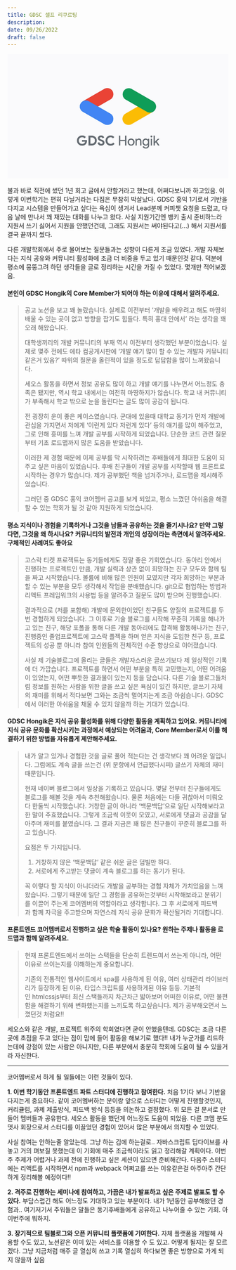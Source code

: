 ```yaml
---
title: GDSC 셀프 리쿠르팅
description:
date: 09/26/2022
draft: false
---
```

![](assets/Pasted%20image%2020251003233756.png)

불과 바로 직전에 썼던 1년 회고 글에서 안할거라고 했는데, 어쩌다보니까 하고있음. 이렇게 이번학기는 편히 다닐거라는 다짐은 무참히 박살났다. GDSC 홍익 1기로서 기반을 다지고 시스템을 만들어가고 싶다는 욕심이 생겨서 Lead분께 커피챗 요청을 드렸고, 다음 날에 만나서 꽤 재밌는 대화를 나누고 왔다. 사실 지원기간엔 뱅키 출시 준비하느라 지원서 쓰기 싫어서 지원을 안했던건데, 그래도 지원서는 써야된다고(...) 해서 지원서를 결국 끝까지 썼다.

다른 개발학회에서 주로 물어보는 질문들과는 성향이 다른게 조금 있었다. 개발 자체보다는 지식 공유와 커뮤니티 활성화에 조금 더 비중을 두고 있기 때문인것 같다. 덕분에 평소에 뭉뚱그려 하던 생각들을 글로 정리하는 시간을 가질 수 있었다. 몇개만 적어보겠음.

#### 본인이 GDSC Hongik의 Core Member가 되어야 하는 이유에 대해서 알려주세요.

> 공고 노션을 보고 꽤 놀랐습니다. 실제로 이전부터 ‘개발을 배우려고 해도 마땅히 배울 수 있는 곳이 없고 방향을 잡기도 힘들다. 특히 홍대 안에서’ 라는 생각을 꽤 오래 해왔습니다.  
>   
> 대학생끼리의 개발 커뮤니티의 부재 역시 이전부터 생각했던 부분이었습니다. 실제로 몇주 전에도 에타 컴공게시판에 ‘개발 얘기 많이 할 수 있는 개발자 커뮤니티같은거 있음?’ 따위의 질문을 올린적이 있을 정도로 답답함을 많이 느껴왔습니다.   
>   
> 세오스 활동을 하면서 정보 공유도 많이 하고 개발 얘기를 나누면서 어느정도 충족은 됐지만, 역시 학교 내에서는 여전히 마땅하지가 않습니다. 학교 내 커뮤니티가 부족해서 학교 밖으로 눈을 돌린다는 글도 많이 공감이 됩니다.  
>   
> 전 굉장히 운이 좋은 케이스였습니다. 군대에 있을때 대학교 동기가 먼저 개발에 관심을 가지면서 저에게 ‘이런게 있다 저런게 있다’ 등의 얘기를 많이 해주었고, 그로 인해 흥미를 느껴 개발 공부를 시작하게 되었습니다. 단순한 코드 관련 질문부터 기초 로드맵까지 많은 도움을 받았습니다.  
>   
> 이러한 제 경험 때문에 이제 공부를 막 시작하려는 후배들에게 최대한 도움이 되주고 싶은 마음이 있었습니다. 후배 친구들이 개발 공부를 시작할때 웹 프론트로 시작하는 경우가 많습니다. 제가 공부했던 책을 넘겨주거나, 로드맵을 제시해주었습니다.   
>   
> 그러던 중 GDSC 홍익 코어멤버 공고를 보게 되었고, 평소 느꼈던 아쉬움을 해결할 수 있는 학회가 될 것 같아 지원하게 되었습니다.


#### 평소 지식이나 경험을 기록하거나 그것을 남들과 공유하는 것을 즐기시나요? 만약 그렇다면, 그것을 왜 하시나요? 커뮤니티의 발전과 개인의 성장이라는 측면에서 알려주세요. 구체적인 사례여도 좋아요

> 고스락 티켓 프로젝트는 동기들에게도 정말 좋은 기회였습니다. 동아리 안에서 진행하는 프로젝트인 만큼, 개발 실력과 상관 없이 희망하는 친구 모두와 함께 팀을 짜고 시작했습니다. 볼륨에 비해 많은 인원이 모였지만 각자 희망하는 부분과 할 수 있는 부분을 모두 생각해서 작업을 분배했습니다. git으로 협업하는 방법과 리액트 프레임워크의 사용법 등을 알려주고 질문도 많이 받으며 진행했습니다.  
>   
> 결과적으로 (저를 포함해) 개발에 문외한이었던 친구들도 양질의 프로젝트를 두번 경험하게 되었습니다. 그 이후로 기술 블로그를 시작해 꾸준히 기록을 해나가고 있는 친구, 해당 포폴을 통해 다른 개발 동아리에도 합격해 활동해나가는 친구, 진행중인 졸업프로젝트에 고스락 플젝을 하며 얻은 지식을 도입한 친구 등, 프로젝트의 성공 뿐 아니라 참여 인원들의 전체적인 수준 향상으로 이어졌습니다.   
>   
> 사실 제 기술블로그에 올리는 글들은 개발자스러운 글쓰기보다 제 일상적인 기록에 더 가깝습니다. 프로젝트를 하면서 어떤 부분을 특히 고민했는지, 어떤 어려움이 있었는지, 어떤 뿌듯한 결과물이 있는지 등을 담습니다. 다른 기술 블로그들처럼 정보를 원하는 사람을 위한 글을 쓰고 싶은 욕심이 있긴 하지만, 글쓰기 자체의 재미를 위해서 적다보면 그와는 조금씩 멀어지는게 조금 아쉽습니다. GDSC에서 이러한 아쉬움을 채울 수 있지 않을까 하는 기대가 있습니다.


#### GDSC Hongik은 지식 공유 활성화를 위해 다양한 활동을 계획하고 있어요. 커뮤니티에 지식 공유 문화를 확산시키는 과정에서 예상되는 어려움과, Core Member로서 이를 해결하기 위한 방법을 자유롭게 제안해주세요.

> 내가 알고 있거나 경험한 것을 글로 풀어 적는다는 건 생각보다 꽤 어려운 일입니다. 그럼에도 계속 글을 쓰는건 (위 문항에서 언급했다시피) 글쓰기 자체의 재미 때문입니다.  
>   
> 현재 네이버 블로그에서 일상을 기록하고 있습니다. 몇달 전부터 친구들에게도 블로그를 해볼 것을 계속 추천해왔습니다. 물론 처음에는 다들 귀찮아서 미뤄오다 한둘씩 시작했습니다. 거창한 글이 아니라 ‘백문백답’으로 일단 시작해보라고 한 말이 주효했습니다. 그렇게 조금씩 이웃이 모였고, 서로에게 댓글과 공감을 달아주며 재미를 붙였습니다. 그 결과 지금은 꽤 많은 친구들이 꾸준히 블로그를 하고 있습니다.   
>   
> 요점은 두 가지입니다.   
> 1. 거창하지 않은 ‘백문백답’ 같은 쉬운 글은 덤빌만 하다.  
> 2. 서로에게 주고받는 댓글이 계속 블로그를 하는 동기가 된다.  
>   
> 꼭 이렇다 할 지식이 아니더라도 개발을 공부하는 경험 자체가 가치있음을 느껴왔습니다. 그렇기 때문에 일단 그 경험을 공유하는것부터 시작해보라고 분위기를 이끌어 주는게 코어멤버의 역할이라고 생각합니다. 그 후 서로에게 피드백과 함께 자극을 주고받으며 자연스레 지식 공유 문화가 확산될거라 기대합니다.


#### 프론트엔드 코어멤버로서 진행하고 싶은 학술 활동이 있나요? 원하는 주제나 활동을 로드맵과 함께 알려주세요.

> 현재 프론트엔드에서 쓰이는 스택들을 단순히 트렌드여서 쓰는게 아니라, 어떤 이유로 쓰이는지를 이해하는게 중요합니다.  
>   
> 기존의 전통적인 웹사이트에서 spa를 사용하게 된 이유, 여러 상태관리 라이브러리가 등장하게 된 이유, 타입스크립트를 사용하게된 이유 등등. 기본적인 htmlcssjs부터 최신 스택들까지 차근차근 밟아보며 어떠한 이유로, 어떤 불편함을 해결하기 위해 변화했는지를 느끼도록 하고싶습니다. 제가 공부해오면서 느꼈던것 처럼요!!

세오스와 같은 개발, 프로젝트 위주의 학회였다면 굳이 안했을텐데. GDSC는 조금 다른 곳에 초점을 두고 있다는 점이 맘에 들어 활동을 해보기로 했다!! 내가 누군가를 리드하는데에 강점이 있는 사람은 아니지만, 다른 부분에서 충분히 학회에 도움이 될 수 있을거라 자신한다.

---

코어멤버로서 하게 될 일들에는 이런 것들이 있다.

**1. 이번 학기동안 프론트엔드 파트 스터디에 진행하고 참여한다.** 처음 1기다 보니 기반을 다지는게 중요하다. 같이 코어멤버하는 분이랑 앞으로 스터디는 어떻게 진행할것인지, 커리큘럼, 과제 제출방식, 피드백 방식 등등을 의논하고 결정했다. 위 모든 걸 문서로 만들어 멤버들과 공유한다. 세오스 활동을 했던게 어느정도 도움이 되었음. 다른 코멤 분도 멋사 회장으로서 스터디를 이끌었던 경험이 있어서 많은 부분에서 의지할 수 있었다.

사실 참여는 안하는줄 알았는데. 그냥 하는 김에 하는걸로.. 자바스크립트 딥다이브를 사놓고 거의 펴보질 못했는데 이 기회에 매주 조금씩이라도 읽고 정리해갈 계획이다. 이번주 주제가 어렵거나 과제 전에 진행하고 싶은 세션이 있으면 준비해간다. 다음주 스터디에는 리액트를 시작하면서 npm과 webpack 어쩌고를 쓰는 이유같은걸 아주아주 간단하게 정리해볼 예정이다!!

**2. 격주로 진행하는 세미나에 참여하고, 가끔은 내가 발표하고 싶은 주제로 발표도 할 수 있다.** 부담스럽긴 해도 어느정도 기대하고 있는 부분이다. 내가 1년동안 공부해왔던 경험과.. 여기저기서 주워들은 말들은 동기후배들에게 공유하고 나누어줄 수 있는 기회. 아 이번주에 뭐하지.

**3. 장기적으로 팀블로그와 오픈 커뮤니티 플랫폼에 기여한다.** 자체 플랫폼을 개발해 사용할 수도 있고, 노션같은 이미 있는 서비스를 이용할 수 도 있고. 어떻게 될지는 잘 모르겠다. 그냥 지금처럼 매주 글 열심히 쓰고 기록 열심히 하다보면 좋은 방향으로 가게 되지 않을까 싶음